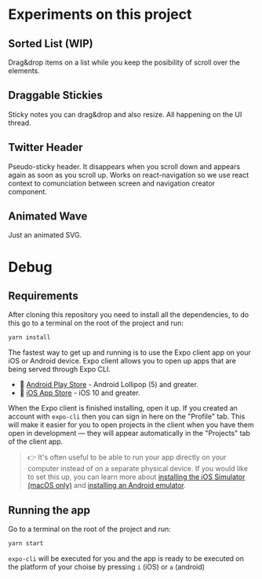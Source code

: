 # Experiments on this project

## Sorted List (WIP)
Drag&drop items on a list while you keep the posibility of scroll over the elements.

## Draggable Stickies 
Sticky notes you can drag&drop and also resize. All happening on the UI thread.

## Twitter Header
Pseudo-sticky header. It disappears when you scroll down and appears again as soon as you scroll up. Works on react-navigation so we use react context to comunciation between screen and navigation creator component.

## Animated Wave
Just an animated SVG.

# Debug

## Requirements
After cloning this repository you need to install all the dependencies, to do this go to a terminal on the root of the project and run:
```bash
yarn install
```

The fastest way to get up and running is to use the Expo client app on your iOS or Android device. Expo client allows you to open up apps that are being served through Expo CLI.

- 🤖 [Android Play Store](https://play.google.com/store/apps/details?id=host.exp.exponent) - Android Lollipop (5) and greater.
- 🍎 [iOS App Store](https://itunes.com/apps/exponent) - iOS 10 and greater.

When the Expo client is finished installing, open it up. If you created an account with `expo-cli` then you can sign in here on the "Profile" tab. This will make it easier for you to open projects in the client when you have them open in development &mdash; they will appear automatically in the "Projects" tab of the client app.

> 👉 It's often useful to be able to run your app directly on your computer instead of on a separate physical device. If you would like to set this up, you can learn more about [installing the iOS Simulator (macOS only)](../workflow/ios-simulator.md) and [installing an Android emulator](../workflow/android-studio-emulator.md).


## Running the app
Go to a terminal on the root of the project and run:
```bash
yarn start
```
`expo-cli` will be executed for you and the app is ready to be executed on the platform of your choise by pressing `i` (iOS) or `a` (android)

